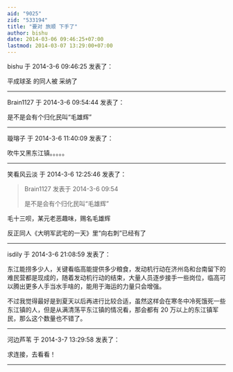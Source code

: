 ```yaml
---
aid: "9025"
zid: "533194"
title: "要对 旅顺 下手了"
author: bishu
date: 2014-03-06 09:46:25+07:00
lastmod: 2014-03-07 13:29:00+07:00
---
```


bishu 于 2014-3-6 09:46:25 发表了：

平成球圣 的同人被 采纳了

---

Brain1127 于 2014-3-6 09:54:44 发表了：

是不是会有个归化民叫“毛雄辉”

---

璇瑢子 于 2014-3-6 11:40:09 发表了：

吹牛又黑东江镇。。。。。

---

笑看风云淡 于 2014-3-6 12:25:46 发表了：

> Brain1127 发表于 2014-3-6 09:54
>
> 是不是会有个归化民叫“毛雄辉”

毛十三呗，某元老恶趣味，赐名毛雄辉

反正同人《大明军武宅的一天》里“向右刺”已经有了

---

isdily 于 2014-3-6 21:08:59 发表了：

东江能捞多少人，关键看临高能提供多少粮食，发动机行动在济州岛和台南留下的难民营都是现成的，随着发动机行动的结束，大量人员逐步接手一些岗位，临高可以腾出更多人手当水手啥的，能用于海运的力量只会增强。

不过我觉得最好是到夏天以后再进行比较合适，虽然这样会在寒冬中冷死饿死一些东江镇的人，但是从满清荡平东江镇的情况看，那会都有 20 万以上的东江镇军民，那么这个数量也不错了。

---

河边芦苇 于 2014-3-7 13:29:58 发表了：

求连接，去看看！

---
